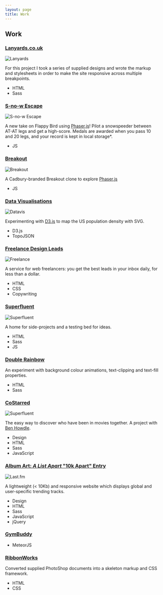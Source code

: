 ```yaml
---
layout: page
title: Work
---
```


## Work

### [Lanyards.co.uk](http://lanyards.co.uk)
![Lanyards](/public/img/build/lanyards.png)

For this project I took a series of supplied designs and wrote the markup and stylesheets in order to make the site responsive across multiple breakpoints.

- HTML
- Sass

### [S-no-w Escape](http://flappy.danmatthew.co.uk)
![S-no-w Escape](/public/img/build/flappy.png)

A new take on Flappy Bird using [Phaser.js](http://phaser.io)! Pilot a snowspeeder between AT-AT legs and get a high-score. Medals are awarded when you pass 10 and 20 legs, and your record is kept in local storage*.

- JS

### [Breakout](http://breakout.danmatthew.co.uk)
![Breakout](/public/img/build/breakout.png)

A Cadbury-branded Breakout clone to explore [Phaser.js](http://phaser.io/)

- JS

### [Data Visualisations](http://datavis.danmatthew.co.uk)
![Datavis](/public/img/build/datavis.png)

Experimenting with [D3.js](http://d3js.org) to map the US population density with SVG.

- D3.js
- TopoJSON

### [Freelance Design Leads](http://leads.danmatthew.co.uk)
![Freelance](/public/img/build/freelance.png)

A service for web freelancers: you get the best leads in your inbox daily, for less than a dollar.

- HTML
- CSS
- Copywriting


### [Superfluent](http://superfluent.co)
![Superfluent](/public/img/build/superfluent.png)

A home for side-projects and a testing bed for ideas.

- HTML
- Sass
- JS

### [Double Rainbow](http://hammr.co/7806257/2)
An experiment with background colour animations, text-clipping and text-fill properties.

- HTML
- Sass

### [CoStarred](http://costarred.im)
![Superfluent](/public/img/build/costarred.png)

The easy way to discover who have been in movies together. A project with [Ben Howdle](http://benhowdle.im).

- Design
- HTML
- Sass
- JavaScript

### [Album Art: _A List Apart_ "10k Apart" Entry](http://lastfm.danmatthew.co.uk)
![Last.fm](/public/img/build/lastfm.png)

A lightweight (< 10Kb) and responsive website which displays global and user-specific trending tracks.

- Design
- HTML
- Sass
- JavaScript
- jQuery

### [GymBuddy](http://gymbuddy.meteor.com)
- MeteorJS

### [RibbonWorks](http://ribbonworks.co.uk)
Converted supplied PhotoShop documents into a skeleton markup and CSS framework.

- HTML
- CSS
